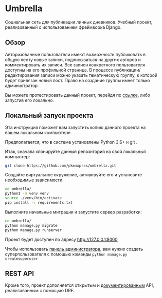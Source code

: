 # Umbrella

Социальная сеть для публикации личных дневников. Учебный проект, реализованный с использованием фреймворка Django.

## Обзор

Авторизованные пользователи имеют возможность публиковать в общую ленту новые записи, подписываться на других авторов и комментировать их записи. Все записи конкретного пользователя доступны на его профильной странице. В процессе публикации/редактирования записи можно указать тематическую группу, к которой будет привязан новый пост. Право на создание группы имеет только администратор.

Вы можете протестировать данный проект, перейдя по [ссылке](http://xitoper.pythonanywhere.com/), либо запустив его локально.

## Локальный запуск проекта

Эта инструкция поможет вам запустить копию данного проекта на вашем локальном компьютере.

Предполагается, что в системе установлены Python 3.6+ и git .

Итак, сначала клонируйте данный репозиторий на свой локальный компьютер:

```bash
git clone https://github.com/pkmnxprss/umbrella.git
```

Создайте виртуальное окружение, активируйте его и установите необходимые зависимости:

```bash
cd umbrella/
python3 -m venv venv
source ./venv/bin/activate
pip install -r requirements.txt
```

Выполните начальные миграции и запустите сервер разработки:

```bash
cd umbrella/
python manage.py migrate
python manage.py runserver
```

Проект будет доступен по адресу http://127.0.0.1:8000

Чтобы использовать [панель администратора](http://127.0.0.1:8000/admin/), вам нужно создать суперпользователя с помощью команды `python manage.py createsuperuser`

## REST API

Кроме того, проект дополняется открытым и [документированным](http://xitoper.pythonanywhere.com/redoc/) API, реализованным с помощью DRF.

